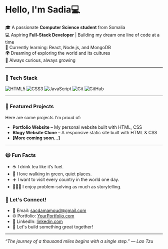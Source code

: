 # Hello, I'm Sadia💻


🎓 A passionate **Computer Science student** from Somalia  
💻 Aspiring **Full-Stack Developer** | Building my dream one line of code at a time  
🌱 Currently learning: React, Node.js, and MongoDB  
🌍 Dreaming of exploring the world and its cultures  
🧠 Always curious, always growing  


---

### 🧰 Tech Stack
![HTML5](https://img.shields.io/badge/-HTML5-E34F26?logo=html5&logoColor=fff)
![CSS3](https://img.shields.io/badge/-CSS3-1572B6?logo=css3&logoColor=fff)
![JavaScript](https://img.shields.io/badge/-JavaScript-F7DF1E?logo=javascript&logoColor=000)
![Git](https://img.shields.io/badge/-Git-F05032?logo=git&logoColor=fff)
![GitHub](https://img.shields.io/badge/-GitHub-181717?logo=github&logoColor=fff)

---

### 📌 Featured Projects
Here are some projects I'm proud of:

- **Portfolio Website** – My personal website built with HTML, CSS
- **Blogy Website Clone** – A responsive static site built with HTML & CSS  
- **[More coming soon...]**

---

### 😄 Fun Facts

- ☕ I drink tea like it’s fuel.
- 🌳 I love walking in green, quiet places.
- ✈️ I want to visit every country in the world one day.
- 🤹🏽‍♀️ I enjoy problem-solving as much as storytelling.

### 🤝 Let's Connect!
- 📧 Email: sacdamamoud@gmail.com  
- 🌐 Portfolio: [YourPortfolio.com](https://yourportfolio.com)  
- 💼 LinkedIn: [linkedin.com](https://www.linkedin.com/in/sadia-mohamoud-6214a8224)  
- 🌟 Let's build something great together!

---

*“The journey of a thousand miles begins with a single step.” — Lao Tzu*
